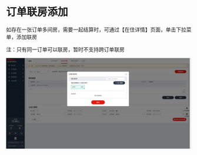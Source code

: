 # 订单联房添加

如存在一张订单多间房，需要一起结算时，可通过【在住详情】页面，单击下拉菜单，添加联房

注：只有同一订单可以联房，暂时不支持跨订单联房

![](../../../.gitbook/assets/image%20%28193%29.png)

